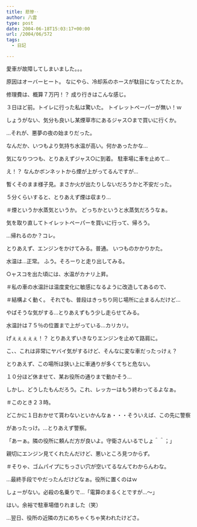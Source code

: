 ```yaml
---
title: 悲惨‥
author: 八雲
type: post
date: 2004-06-18T15:03:17+00:00
url: /2004/06/572
tags:
  - 日記

---
```

愛車が故障してしまいました。。。
  
原因はオーバーヒート。 なにやら、冷却系のホースが駄目になってたとか。
  
修理費は、概算７万円！？ 成り行きはこんな感じ。

３日ほど前。トイレに行った私は驚いた。 トイレットペーパーが無い！ｗ
  
しょうがない、気分も良いし某煙草市にあるジャス○まで買いに行くか。
  
…それが、悪夢の夜の始まりだった。
  
なんだか、いつもより気持ち水温が高い。何かあったかな…
  
気になりつつも、とりあえずジャス○に到着。 駐車場に車を止めて…
  
え！？ なんかボンネットから煙が上がってるんですが…
  
暫くそのまま様子見。まさか火が出たりしないだろうかと不安だった。
  
５分くらいすると、とりあえず煙は収まり…
  
＃煙というか水蒸気というか。 どっちかというと水蒸気だろうなぁ。
  
気を取り直してトイレットペーパーを買いに行って、帰ろう。
  
…帰れるのか？コレ。
  
とりあえず、エンジンをかけてみる。普通。 いつものかかりかた。
  
水温は…正常。 ふう。そろーりと走り出してみる。
  
○ャスコを出た頃には、水温がカナリ上昇。
  
＃私の車の水温計は温度変化に敏感になるように改造してあるので、
  
＃結構よく動く。 それでも、普段はきっちり同じ場所に止まるんだけど…
  
やばそうな気がする…とりあえずもう少し走らせてみる。
  
水温計は７５％の位置まで上がっている…カリカリ。
  
げぇぇぇぇぇ！？ とりあえずいきなりエンジンを止めて路肩に。
  
こ、、これは非常にヤバイ気がするけど、そんなに変な車だったっけぇ？
  
とりあえず、この場所は狭い上に車通りが多くてちと危ない。
  
１０分ほど休ませて、某お役所の通りまで動かそう…
  
しかし、どうしたもんだろう。これ、レッカーはもう終わってるよなぁ。
  
＃このとき２３時。
  
どこかに１日おかせて貰わないといかんなぁ・・・そういえば、この先に警察
  
があったっけ。…とりあえず警察。
  
「あーぁ。隣の役所に頼んだ方が良いよ。守衛さんいるでしょ＾＾；」
  
親切にエンジン見てくれたんだけど、悪いところ見つからず。
  
＃そりゃ、ゴムパイプにちっさい穴が空いてるなんてわからんわな。
  
…最終手段でやだったんだけどなぁ。役所に置くのはｗ
  
しょーがない。必殺の名乗りで…「電算のまるくとですが…～」
  
はい。余裕で駐車場借りれました（笑）

…翌日、役所の近隣の方にめちゃくちゃ笑われたけどさ。
